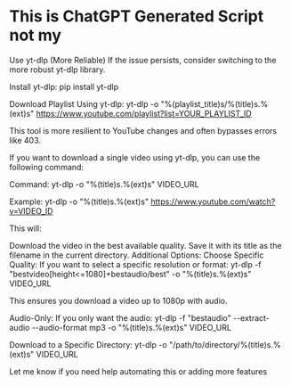 # This is ChatGPT Generated Script not my

Use yt-dlp (More Reliable)
If the issue persists, consider switching to the more robust yt-dlp library.

Install yt-dlp:
pip install yt-dlp

Download Playlist Using yt-dlp:
yt-dlp -o "%(playlist_title)s/%(title)s.%(ext)s" https://www.youtube.com/playlist?list=YOUR_PLAYLIST_ID


This tool is more resilient to YouTube changes and often bypasses errors like 403.

If you want to download a single video using yt-dlp, you can use the following command:

Command:
yt-dlp -o "%(title)s.%(ext)s" VIDEO_URL

Example:
yt-dlp -o "%(title)s.%(ext)s" https://www.youtube.com/watch?v=VIDEO_ID

This will:

Download the video in the best available quality.
Save it with its title as the filename in the current directory.
Additional Options:
Choose Specific Quality: If you want to select a specific resolution or format:
yt-dlp -f "bestvideo[height<=1080]+bestaudio/best" -o "%(title)s.%(ext)s" VIDEO_URL

This ensures you download a video up to 1080p with audio.

Audio-Only: If you only want the audio:
yt-dlp -f "bestaudio" --extract-audio --audio-format mp3 -o "%(title)s.%(ext)s" VIDEO_URL

Download to a Specific Directory:
yt-dlp -o "/path/to/directory/%(title)s.%(ext)s" VIDEO_URL

Let me know if you need help automating this or adding more features
